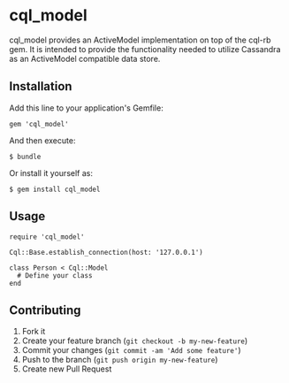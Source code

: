 # cql_model

cql_model provides an ActiveModel implementation on top of the cql-rb gem. It
is intended to provide the functionality needed to utilize Cassandra as an
ActiveModel compatible data store.

## Installation

Add this line to your application's Gemfile:

    gem 'cql_model'

And then execute:

    $ bundle

Or install it yourself as:

    $ gem install cql_model

## Usage

    require 'cql_model'

    Cql::Base.establish_connection(host: '127.0.0.1')

    class Person < Cql::Model
      # Define your class
    end

## Contributing

1. Fork it
2. Create your feature branch (`git checkout -b my-new-feature`)
3. Commit your changes (`git commit -am 'Add some feature'`)
4. Push to the branch (`git push origin my-new-feature`)
5. Create new Pull Request
